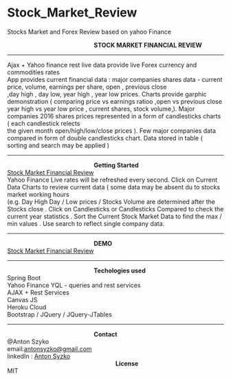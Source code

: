 # Stock_Market_Review
Stocks Market and Forex Review based on yahoo Finance
<!DOCTYPE html>
<html lang="en">
<head>
    <meta charset="UTF-8">
    <title>Stock Market Financial Review</title>
</head>
<body>

<b style="margin-left: 40%">STOCK MARKET FINANCIAL REVIEW</b>
<hr />
Ajax + Yahoo finance rest live data provide live Forex currency and commodities rates <br/>
 App provides current financial data : major companies shares data - current price, volume, earnings per share, open , previous close<br/>
 ,day high , day low, year high , year low prices. Charts provide garphic demonstration ( comparing price vs earnings ratioo ,open vs previous close <br/>
 year high vs year low price , current shares, stock volume,). Major companies 2016 shares prices  represented  in a form of candlesticks charts ( each candlestick relects <br/>
  the given month open/high/low/close prices ). Few major companies data compared in form of double candlesticks chart. Data stored in  table ( sorting and search may be applied )<br/>
  
<hr/>
<b style="margin-left: 40%">Getting Started</b><br/>
   <a href="https://anton-syzko-financial-review.herokuapp.com">Stock Market Financial Review</a><br/>
Yahoo Finance Live rates will be refreshed every second.
Click on Current Data Charts to review current data ( some data may be absent du to stocks market working hours<br/>
(e.g. Day High Day /  Low prices / Stocks Volume  are determined after the Stocks close .
Click on Candlesticks or Candlesticks Compared to check the current year statistics .
Sort the Current Stock Market Data to find the max / min values . Use search to reflect single  company data.

<hr/>

<b style="margin-left: 40%">DEMO</b><br/>
<h><a href="https://anton-syzko-financial-review.herokuapp.com">Stock Market Financial Review</a></h><br/>


<hr/>

<b style="margin-left: 40%">Techologies used </b><br/>
<span>Spring Boot</span><br/>
<span>Yahoo Finance YQL - queries and rest services</span><br/>
<span>AJAX + Rest Services</span><br/>
<span>Canvas JS</span><br/>
<span>Heroku Cloud</span><br/>
<span>Bootstrap / JQuery / JQuery-JTables</span><br/>


<hr/>

<b style="margin-left: 40%">Contact</b><br/>
@Anton Szyko<br/>
email:<email>antonsyzko@gmail.com</email><br/>
linkedIn : <a href="https://www.linkedin.com/in/anton-syzko-b709ab123">Anton Syzko</a><br/>
<b style="margin-left: 50%">License</b><br/>
<span>MIT</span><br/>
</body>
</html>
